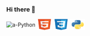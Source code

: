 ### Hi there 👋
<img align="center" alt="a-Python" height="30" width="40" src="https://img.shields.io/badge/HTML5-E34F26?style=for-the-badge&logo=html5&logoColor=white">
<img align="center" alt="a-HTML" height="30" width="40" src="https://raw.githubusercontent.com/devicons/devicon/master/icons/html5/html5-original.svg">
  <img align="center" alt="a-CSS" height="30" width="40" src="https://raw.githubusercontent.com/devicons/devicon/master/icons/css3/css3-original.svg">
  <img align="center" alt="a-Python" height="30" width="40" src="https://raw.githubusercontent.com/devicons/devicon/master/icons/python/python-original.svg">
	
<!--
**asuoshig/asuoshig** is a ✨ _special_ ✨ repository because its `README.md` (this file) appears on your GitHub profile.

